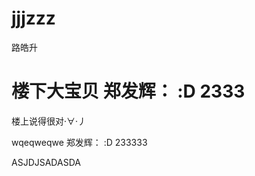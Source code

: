 # jjjzzz

路皓升


楼下大宝贝
郑发辉： :D 2333
=======

楼上说得很对·∀·丿



wqeqweqwe
郑发辉： :D
       233333

ASJDJSADASDA

